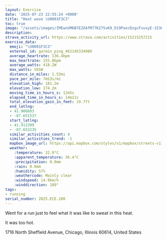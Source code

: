```yaml
---
layout: Exercise
date: '2025-07-23 22:55:24 +0000'
title: "Heat wave \U0001F3C3"
toc: true
image: "/assets/images/IMEwnUM6B7EZXAfM77K27SvK9_D19PaxcDzgcFvuxyE-1536x2048.jpg.jpeg"
description:
strava_activity_url: https://www.strava.com/activities/15215257215
exercise_data:
  emoji: "\U0001F3C3"
  external_id: garmin_ping_462145334989
  average_heartrate: 136.4bpm
  max_heartrate: 155.0bpm
  average_watts: 418.2W
  max_watts: 591W
  distance_in_miles: 1.53mi
  pace_per_mile: 7m53s/mi
  elevation_high: 181.2m
  elevation_low: 174.2m
  moving_time_in_hours_s: 12m5s
  elapsed_time_in_hours_s: 14m11s
  total_elevation_gain_in_feet: 19.7ft
  end_latlng:
  - 41.906603
  - -87.651537
  start_latlng:
  - 41.912309
  - -87.653235
  similar_activities_count: 4
  similar_activities_trend: -1
  mapbox_image_url: https://api.mapbox.com/styles/v1/mapbox/streets-v11/static/path-5+787af2-1.0(g%7Bx~Ftm~uO%40wBBMr%40iARi%40v%40cAlA%7BBKSIi%40A_%40%40WMsABk%40I_AFm%40E%7BB%40cCCSEwA%40SAmAE%7B%40Jk%40%40KIuA%3Fa%40CICq%40B%5DBEJCNA%60ADbBI%60%40%40dA%3Fl%40Gb%40%3FxAI%7CBAlA%40ZCtDIlGE%5CEbABF%40%5ECJEX%3Fb%40GN%40XEJBAx%40InBBXE%5CPhG%3FdFBh%40BnDAZMNq%40%5C%7D%40~%40iBjAMNUf%40OPs%40j%40iAt%40_%40%5CCLJf%40),pin-s-s+e5b22e(-87.65163,41.91172),pin-s-f+89ae00(-87.65040000000005,41.905930000000026)/auto/800x800?access_token=pk.eyJ1Ijoiam9zaGJlY2ttYW4iLCJhIjoiY205eWR2aDd1MWZ6djJrbXc4a3M0bWZleiJ9.XiG9OWkNcZk2QzjJbxLB4A
  weather:
    :temperature: 32.9°C
    :apparent_temperature: 36.4°C
    :precipitation: 0.0mm
    :rain: 0.0mm
    :humidity: 57%
    :weathercode: Mainly clear
    :windspeed: 14.9km/h
    :winddirection: 189°
tags:
- running
serial_number: 2025.ECE.200
---
```

Went for a run just to feel what it was like to sweat in this heat. 

It was too hot.

1716 North Sheffield Avenue, Chicago, Illinois 60614, United States
